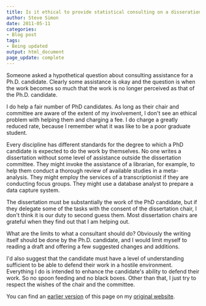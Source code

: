 ```yaml
---
title: Is it ethical to provide statistical consulting on a disseration to a Ph.D. candidate
author: Steve Simon
date: 2011-05-11
categories:
- Blog post
tags:
- Being updated
output: html_document
page_update: complete
---
```


Someone asked a hypothetical question about consulting assistance for a Ph.D. candidate. Clearly some assistance is okay and the question is when the work becomes so much that the work is no longer perceived as that of the Ph.D. candidate.

<!---More--->

I do help a fair number of PhD candidates. As long as their chair and committee are aware of the extent of my involvement, I don't see an ethical problem with helping them and charging a fee. I do charge a greatly reduced rate, because I remember what it was like to be a poor graduate student.

Every discipline has different standards for the degree to which a PhD candidate is expected to do the work by themselves. No one writes a dissertation without some level of assistance outside the dissertation committee. They might invoke the assistance of a librarian, for example, to help them conduct a thorough review of available studies in a meta-analysis. They might employ the services of a transcriptionist if they are conducting focus groups. They might use a database analyst to prepare a data capture system.

The dissertation must be substantially the work of the PhD candidate, but if they delegate some of the tasks with the consent of the dissertation chair, I don't think it is our duty to second guess them. Most dissertation chairs are grateful when they find out that I am helping out.

What are the limits to what a consultant should do? Obviously the writing itself should be done by the Ph.D. candidate, and I would limit myself to reading a draft and offering a few suggested changes and additions.

I'd also suggest that the candidate must have a level of understanding sufficient to be able to defend their work in a hostile environment. Everything I do is intended to enhance the candidate's ability to defend their work. So no spoon feeding and no black boxes. Other than that, I just try to respect the wishes of the chair and the committee.

You can find an [earlier version][sim1] of this page on my [original website][sim2].

[sim1]: http://www.pmean.com/11/DissertationConsulting.html
[sim2]: http://www.pmean.com/original_site.html 
